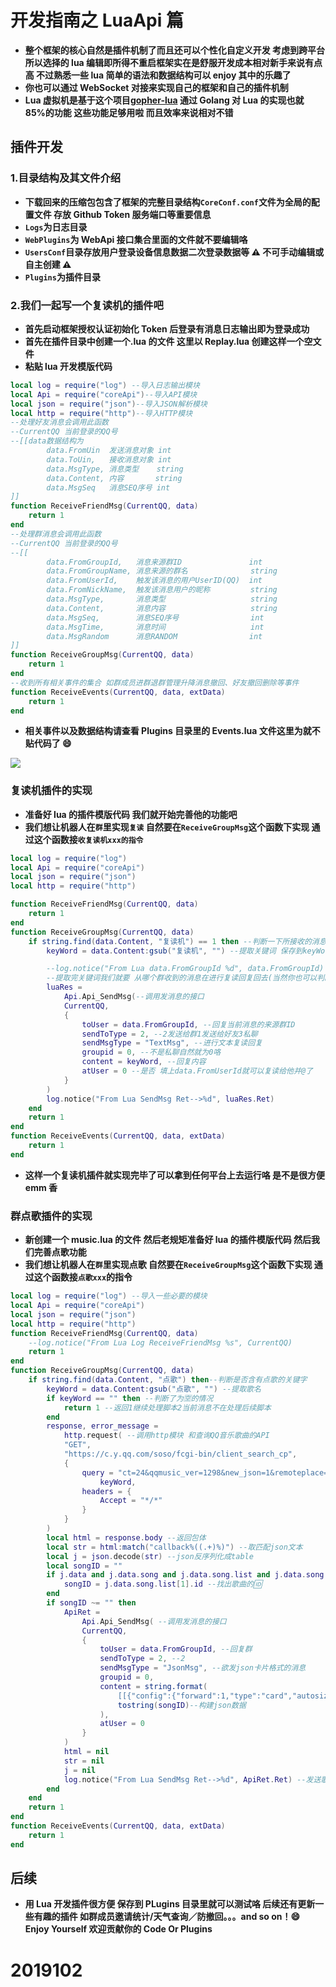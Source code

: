 # 开发指南之 LuaApi 篇

- **整个框架的核心自然是插件机制了而且还可以个性化自定义开发 考虑到跨平台所以选择的 lua 编辑即所得不重启框架实在是舒服开发成本相对新手来说有点高 不过熟悉一些 lua 简单的语法和数据结构可以 enjoy 其中的乐趣了**
- **你也可以通过 WebSocket 对接来实现自己的框架和自己的插件机制**
- **Lua 虚拟机是基于这个项目[gopher-lua](https://github.com/yuin/gopher-lua) 通过 Golang 对 Lua 的实现也就 85%的功能 这些功能足够用啦 而且效率来说相对不错**

## 插件开发

### 1.目录结构及其文件介绍

- **下载回来的压缩包包含了框架的完整目录结构`CoreConf.conf`文件为全局的配置文件 存放 Github Token 服务端口等重要信息**
- **`Logs`为日志目录**
- **`WebPlugins`为 WebApi 接口集合里面的文件就不要编辑咯**
- **`UsersConf`目录存放用户登录设备信息数据二次登录数据等 ⚠️ 不可手动编辑或自主创建 ⚠️**
- **`Plugins`为插件目录**

### 2.我们一起写一个复读机的插件吧

- **首先启动框架授权认证初始化 Token 后登录有消息日志输出即为登录成功**
- **首先在插件目录中创建一个.lua 的文件 这里以 Replay.lua 创建这样一个空文件**
- **粘贴 lua 开发模版代码**

```lua
local log = require("log") --导入日志输出模块
local Api = require("coreApi")--导入API模块
local json = require("json")--导入JSON解析模块
local http = require("http")--导入HTTP模块
--处理好友消息会调用此函数
--CurrentQQ 当前登录的QQ号
--[[data数据结构为
        data.FromUin  发送消息对象 int
        data.ToUin,   接收消息对象 int
        data.MsgType, 消息类型    string
        data.Content, 内容       string
        data.MsgSeq   消息SEQ序号 int
]]
function ReceiveFriendMsg(CurrentQQ, data)
    return 1
end
--处理群消息会调用此函数
--CurrentQQ 当前登录的QQ号
--[[
        data.FromGroupId,   消息来源群ID               int
        data.FromGroupName, 消息来源的群名              string
        data.FromUserId,    触发该消息的用户UserID(QQ)  int
        data.FromNickName,  触发该消息用户的昵称         string
        data.MsgType,       消息类型                   string
        data.Content,       消息内容                   string
        data.MsgSeq,        消息SEQ序号                int
        data.MsgTime,       消息时间                   int
        data.MsgRandom      消息RANDOM                int
]]
function ReceiveGroupMsg(CurrentQQ, data)
    return 1
end
--收到所有相关事件的集合 如群成员进群退群管理升降消息撤回、好友撤回删除等事件
function ReceiveEvents(CurrentQQ, data, extData)
    return 1
end
```

- **相关事件以及数据结构请查看 Plugins 目录里的 Events.lua 文件这里为就不贴代码了 😄**

![](https://camo.githubusercontent.com/fd421548798a72c6997f8c3b47d02fe13aab9943/68747470733a2f2f6674702e626d702e6f76682f696d67732f323031392f31302f316163626664376337633361383465372e706e67)

### 复读机插件的实现

- **准备好 lua 的插件模版代码 我们就开始完善他的功能吧**
- **我们想让机器人在`群`里实现`复读` 自然要在`ReceiveGroupMsg`这个函数下实现 通过这个函数接`收复读机xxx的指令`**

```lua
local log = require("log")
local Api = require("coreApi")
local json = require("json")
local http = require("http")

function ReceiveFriendMsg(CurrentQQ, data)
    return 1
end
function ReceiveGroupMsg(CurrentQQ, data)
    if string.find(data.Content, "复读机") == 1 then --判断一下所接收的消息里是否含有复读机字样 有则进行处理
        keyWord = data.Content:gsub("复读机", "") --提取关键词 保存到keyWord里

        --log.notice("From Lua data.FromGroupId %d", data.FromGroupId)
        --提取完关键词我们就要 从哪个群收到的消息在进行复读回复回去(当然你也可以判断一下 keyWord=="" 的情况 )
        luaRes =
            Api.Api_SendMsg(--调用发消息的接口
            CurrentQQ,
            {
                toUser = data.FromGroupId, --回复当前消息的来源群ID
                sendToType = 2, --2发送给群1发送给好友3私聊
                sendMsgType = "TextMsg", --进行文本复读回复
                groupid = 0, --不是私聊自然就为0咯
                content = keyWord, --回复内容
                atUser = 0 --是否 填上data.FromUserId就可以复读给他并@了
            }
        )
        log.notice("From Lua SendMsg Ret-->%d", luaRes.Ret)
    end
    return 1
end
function ReceiveEvents(CurrentQQ, data, extData)
    return 1
end
```

- **这样一个复读机插件就实现完毕了可以拿到任何平台上去运行咯 是不是很方便 emm 香**

### 群点歌插件的实现

- **新创建一个 music.lua 的文件 然后老规矩准备好 lua 的插件模版代码 然后我们完善点歌功能**
- **我们想让机器人在`群`里实现点歌 自然要在`ReceiveGroupMsg`这个函数下实现 通过这个函数接`点歌xxx`的指令**

```lua
local log = require("log") --导入一些必要的模块
local Api = require("coreApi")
local json = require("json")
local http = require("http")
function ReceiveFriendMsg(CurrentQQ, data)
    --log.notice("From Lua Log ReceiveFriendMsg %s", CurrentQQ)
    return 1
end
function ReceiveGroupMsg(CurrentQQ, data)
    if string.find(data.Content, "点歌") then--判断是否含有点歌的关键字
        keyWord = data.Content:gsub("点歌", "") --提取歌名
        if keyWord == "" then --判断了为🈳️的情况
            return 1 --返回1继续处理脚本2当前消息不在处理后续脚本
        end
        response, error_message =
            http.request( --调用http模块 和查询QQ音乐歌曲的API
            "GET",
            "https://c.y.qq.com/soso/fcgi-bin/client_search_cp",
            {
                query = "ct=24&qqmusic_ver=1298&new_json=1&remoteplace=txt.yqq.song&searchid=&t=0&aggr=1&cr=1&catZhida=1&lossless=0&flag_qc=0&p=1&n=20&w=" ..
                    keyWord,
                headers = {
                    Accept = "*/*"
                }
            }
        )
        local html = response.body --返回包体
        local str = html:match("callback%((.+)%)") --取匹配json文本
        local j = json.decode(str) --json反序列化成table
        local songID = ""
        if j.data and j.data.song and j.data.song.list and j.data.song.list[1] then
            songID = j.data.song.list[1].id --找出歌曲的🆔
        end
        if songID ~= "" then
            ApiRet =
                Api.Api_SendMsg( --调用发消息的接口
                CurrentQQ,
                {
                    toUser = data.FromGroupId, --回复群
                    sendToType = 2, --2
                    sendMsgType = "JsonMsg", --欲发json卡片格式的消息
                    groupid = 0,
                    content = string.format(
                        [[{"config":{"forward":1,"type":"card","autosize":1},"prompt":"[应用]音乐","app":"com.tencent.music","ver":"0.0.0.1","view":"Share","meta":{"Share":{"musicId":"%s"}},"desc":"音乐"}]],
                        tostring(songID)--构建json数据
                    ),
                    atUser = 0
                }
            )
            html = nil
            str = nil
            j = nil
            log.notice("From Lua SendMsg Ret-->%d", ApiRet.Ret) --发送歌曲卡片
        end
    end
    return 1
end
function ReceiveEvents(CurrentQQ, data, extData)
    return 1
end
```

## 后续

- **用 Lua 开发插件很方便 保存到 PLugins 目录里就可以测试咯 后续还有更新一些有趣的插件 如群成员邀请统计/天气查询／防撤回。。。and so on！😄 Enjoy Yourself 欢迎贡献你的 Code Or Plugins**

# 2019102
